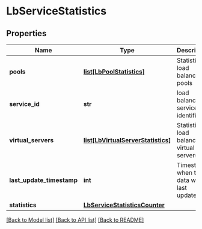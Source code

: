 # LbServiceStatistics

## Properties
Name | Type | Description | Notes
------------ | ------------- | ------------- | -------------
**pools** | [**list[LbPoolStatistics]**](LbPoolStatistics.md) | Statistics of load balancer pools | [optional] 
**service_id** | **str** | load balancer service identifier | 
**virtual_servers** | [**list[LbVirtualServerStatistics]**](LbVirtualServerStatistics.md) | Statistics of load balancer virtual servers | [optional] 
**last_update_timestamp** | **int** | Timestamp when the data was last updated | [optional] 
**statistics** | [**LbServiceStatisticsCounter**](LbServiceStatisticsCounter.md) |  | [optional] 

[[Back to Model list]](../README.md#documentation-for-models) [[Back to API list]](../README.md#documentation-for-api-endpoints) [[Back to README]](../README.md)

